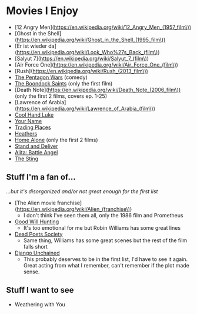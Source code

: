 
# Movies I Enjoy

 - [12 Angry Men](https://en.wikipedia.org/wiki/12_Angry_Men_(1957_film\))
 - [Ghost in the Shell](https://en.wikipedia.org/wiki/Ghost_in_the_Shell_(1995_film\))
 - [Er ist wieder da](https://en.wikipedia.org/wiki/Look_Who%27s_Back_(film\))
 - [Salyut 7](https://en.wikipedia.org/wiki/Salyut_7_(film\))
 - [Air Force One](https://en.wikipedia.org/wiki/Air_Force_One_(film\))
 - [Rush](https://en.wikipedia.org/wiki/Rush_(2013_film\))
 - [The Pentagon Wars](https://en.wikipedia.org/wiki/The_Pentagon_Wars) (comedy)
 - [The Boondock Saints](https://en.wikipedia.org/wiki/The_Boondock_Saints) (only the first film)
 - [Death Note](https://en.wikipedia.org/wiki/Death_Note_(2006_film\)) (only the first 2 films, covers ep. 1-25)
 - [Lawrence of Arabia](https://en.wikipedia.org/wiki/Lawrence_of_Arabia_(film\))
 - [Cool Hand Luke](https://en.wikipedia.org/wiki/Cool_Hand_Luke)
 - [Your Name](https://en.wikipedia.org/wiki/Your_Name)
 - [Trading Places](https://en.wikipedia.org/wiki/Trading_Places)
 - [Heathers](https://en.wikipedia.org/wiki/Heathers)
 - [Home Alone](https://en.wikipedia.org/wiki/Home_Alone) (only the first 2 films)
 - [Stand and Deliver](https://en.wikipedia.org/wiki/Stand_and_Deliver)
 - [Alita: Battle Angel](https://en.wikipedia.org/wiki/Alita:_Battle_Angel)
 - [The Sting](https://en.wikipedia.org/wiki/The_Sting)

## Stuff I'm a fan of...

_...but it's disorganized and/or not great enough for the first list_

 - [The Alien movie franchise](https://en.wikipedia.org/wiki/Alien_(franchise\))
    - I don't think I've seen them all, only the 1986 film and Prometheus
 - [Good Will Hunting](https://en.wikipedia.org/wiki/Good_Will_Hunting)
    - It's too emotional for me but Robin Williams has some great lines
 - [Dead Poets Society](https://en.wikipedia.org/wiki/Dead_Poets_Society)
    - Same thing, Williams has some great scenes but the rest of the film falls short
 - [Django Unchained](https://en.wikipedia.org/wiki/Django_Unchained)
    - This probably deserves to be in the first list, I'd have to see it again.
      Great acting from what I remember, can't remember if the plot made sense.

## Stuff I want to see

 - Weathering with You



